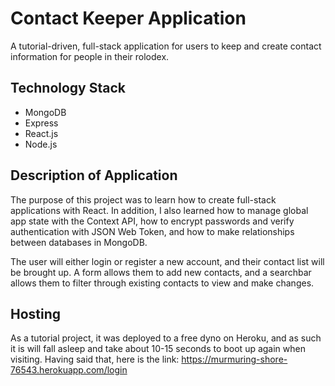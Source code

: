 # Contact Keeper Application

A tutorial-driven, full-stack application for users to keep and create contact information for people in their rolodex.

## Technology Stack

- MongoDB
- Express
- React.js
- Node.js

## Description of Application

The purpose of this project was to learn how to create full-stack applications with React. In addition, I also learned how to manage global app state with the Context API, how to encrypt passwords and verify authentication with JSON Web Token, and how to make relationships between databases in MongoDB.

The user will either login or register a new account, and their contact list will be brought up. A form allows them to add new contacts, and a searchbar allows them to filter through existing contacts to view and make changes.

## Hosting

As a tutorial project, it was deployed to a free dyno on Heroku, and as such it is will fall asleep and take about 10-15 seconds to boot up again when visiting. Having said that, here is the link: https://murmuring-shore-76543.herokuapp.com/login
